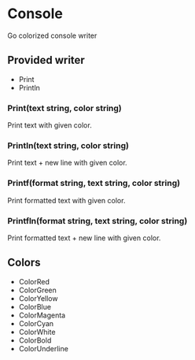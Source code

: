 # Console
Go colorized console writer

## Provided writer

* Print
* Println

### Print(text string, color string)

Print text with given color.

### Println(text string, color string)

Print text + new line with given color.

### Printf(format string, text string, color string)

Print formatted text with given color.

### Printfln(format string, text string, color string)

Print formatted text + new line with given color.

## Colors

* ColorRed
* ColorGreen
* ColorYellow
* ColorBlue
* ColorMagenta
* ColorCyan
* ColorWhite
* ColorBold
* ColorUnderline
